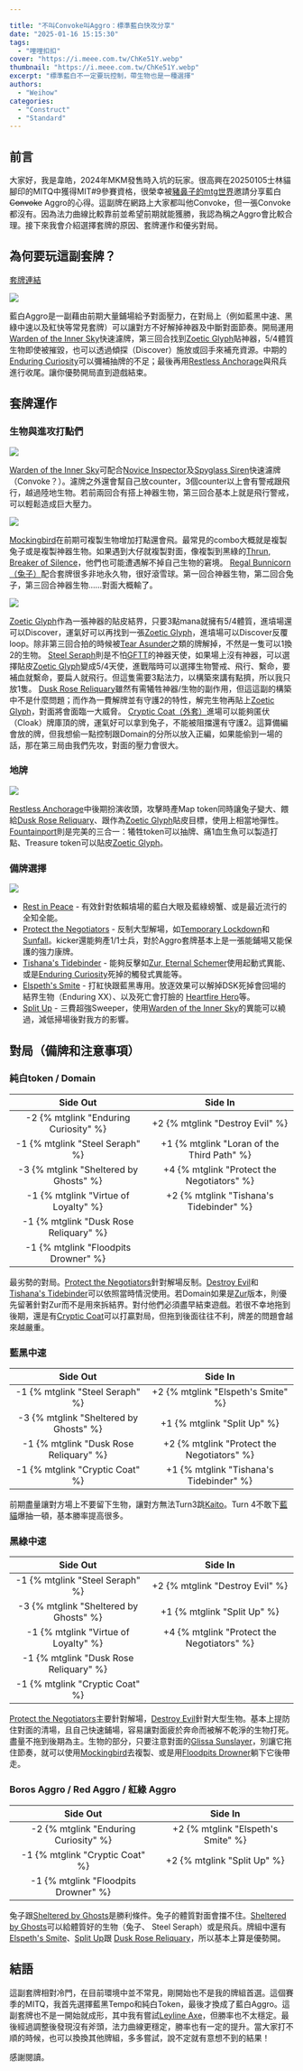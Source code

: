 ```yaml
---

title: "不叫Convoke叫Aggro：標準藍白快攻分享"
date: "2025-01-16 15:15:30"
tags:
  - "哩哩扣扣"
cover: "https://i.meee.com.tw/ChKe51Y.webp"
thumbnail: "https://i.meee.com.tw/ChKe51Y.webp"
excerpt: "標準藍白不一定要玩控制，帶生物也是一種選擇"
authors:
  - "Weihow"
categories:
  - "Construct"
  - "Standard"
---
```



## 前言

大家好，我是韋皓，2024年MKM發售時入坑的玩家。很高興在20250105士林貓腳印的MITQ中獲得MIT#9參賽資格，很榮幸被[豬鼻子的mtg世界](https://www.facebook.com/Pignosemtgworld)邀請分享藍白~~Convoke~~ Aggro的心得。這副牌在網路上大家都叫他Convoke，但一張Convoke都沒有。因為法力曲線比較靠前並希望前期就能獲勝，我認為稱之Aggro會比較合理。接下來我會介紹選擇套牌的原因、套牌運作和優劣對局。

## 為何要玩這副套牌？

[套牌連結](https://www.mtggoldfish.com/deck/6864197#paper)

![](https://i.meee.com.tw/jdkVMrh.jpg)

藍白Aggro是一副藉由前期大量鋪場給予對面壓力，在對局上（例如藍黑中速、黑綠中速以及紅快等常見套牌）可以讓對方不好解掉神器及中斷對面節奏。開局運用[Warden of the Inner Sky](https://scryfall.com/card/lci/43/warden-of-the-inner-sky)快速濾牌，第三回合找到[Zoetic Glyph](https://scryfall.com/card/lci/86/zoetic-glyph)貼神器，5/4體質生物即使被摧毀，也可以透過傾探（Discover）施放或回手來補充資源。中期的[Enduring Curiosity](https://scryfall.com/card/dsk/51/enduring-curiosity)可以彌補抽牌的不足；最後再用[Restless Anchorage](https://scryfall.com/card/lci/280/restless-anchorage)與飛兵進行收尾。讓你優勢開局直到遊戲結束。

## 套牌運作

### 生物與進攻打點們

![](https://i.meee.com.tw/MntlHDf.jpg)

[Warden of the Inner Sky](https://scryfall.com/card/lci/43/warden-of-the-inner-sky)可配合[Novice Inspector](https://scryfall.com/card/mkm/29/novice-inspector)及[Spyglass Siren](https://scryfall.com/card/lci/78/spyglass-siren)快速濾牌（Convoke？）。濾牌之外還會幫自己放counter，3個counter以上會有警戒跟飛行，越過陸地生物。若前兩回合有搭上神器生物，第三回合基本上就是飛行警戒，可以輕鬆造成巨大壓力。

![](https://i.meee.com.tw/p9MqbaV.jpg)

[Mockingbird](https://scryfall.com/card/blb/61/mockingbird)在前期可複製生物增加打點還會飛。最常見的combo大概就是複製兔子或是複製神器生物。如果遇到大仔就複製對面，像複製到黑綠的[Thrun, Breaker of Silence](https://scryfall.com/card/one/186/thrun-breaker-of-silence)，他們也可能遭遇解不掉自己生物的窘境。
[Regal Bunnicorn （兔子）](https://scryfall.com/card/woe/25/regal-bunnicorn)配合套牌很多非地永久物，很好滾雪球。第一回合神器生物，第二回合兔子，第三回合神器生物……對面大概輸了。

![](https://i.meee.com.tw/xquSD41.jpg)
 
[Zoetic Glyph](https://scryfall.com/card/lci/86/zoetic-glyph)作為一張神器的貼皮結界，只要3點mana就擁有5/4體質，進墳場還可以Discover，運氣好可以再找到一張[Zoetic Glyph](https://scryfall.com/card/lci/86/zoetic-glyph)，進墳場可以Discover反覆loop。除非第三回合拍的時候被[Tear Asunder](https://scryfall.com/card/dmu/183/tear-asunder)之類的牌解掉，不然是一隻可以1換2的生物。
[Steel Seraph](https://scryfall.com/card/bro/38/steel-seraph)則是不怕[GFTT](https://scryfall.com/card/moc/250/go-for-the-throat)的神器天使，如果場上沒有神器，可以選擇貼皮[Zoetic Glyph](https://scryfall.com/card/lci/86/zoetic-glyph)變成5/4天使，進戰階時可以選擇生物警戒、飛行、繫命，要補血就繫命，要扁人就飛行。但這隻需要3點法力，以構築來講有點擠，所以我只放1隻。
[Dusk Rose Reliquary](https://scryfall.com/card/lci/10/dusk-rose-reliquary)雖然有需犧牲神器/生物的副作用，但這這副的構築中不是什麼問題；而作為一費解牌並有守護2的特性，解完生物再貼上[Zoetic Glyph](https://scryfall.com/card/lci/86/zoetic-glyph)，對面將會面臨一大威脅。
[Cryptic Coat（外套）](https://scryfall.com/card/mkm/50/cryptic-coat)進場可以能夠匿伏（Cloak）牌庫頂的牌，運氣好可以拿到兔子，不能被阻擋還有守護2。這算備編會放的牌，但我想偷一點控制跟Domain的分所以放入正編，如果能偷到一場的話，那在第三局由我們先攻，對面的壓力會很大。

### 地牌

![](https://i.meee.com.tw/ZLgylkv.jpg)

[Restless Anchorage](https://scryfall.com/card/lci/280/restless-anchorage)中後期扮演收頭，攻擊時產Map token同時讓兔子變大、餵給[Dusk Rose Reliquary](https://scryfall.com/card/lci/10/dusk-rose-reliquary)、跟作為[Zoetic Glyph](https://scryfall.com/card/lci/86/zoetic-glyph)貼皮目標，使用上相當地彈性。
[Fountainport](https://scryfall.com/card/blb/253/fountainport)則是完美的三合一：犧牲token可以抽牌、痛1血生魚可以製造打點、Treasure token可以貼皮[Zoetic Glyph](https://scryfall.com/card/lci/86/zoetic-glyph)。

### 備牌選擇

![](https://i.meee.com.tw/WkJPsGA.jpg)
 
- [Rest in Peace](https://scryfall.com/card/big/4/rest-in-peace) - 有效針對依賴墳場的藍白大眼及藍綠螃蟹、或是最近流行的全知全能。
- [Protect the Negotiators](https://scryfall.com/card/dmu/62/protect-the-negotiators) - 反制大型解場，如[Temporary Lockdown](https://scryfall.com/card/dmu/36/temporary-lockdown)和[Sunfall](https://scryfall.com/card/mom/40/sunfall)。kicker還能夠產1/1士兵，對於Aggro套牌基本上是一張能鋪場又能保護的強力康牌。
- [Tishana's Tidebinder](https://scryfall.com/card/lci/81/tishanas-tidebinder) - 能夠反擊如[Zur, Eternal Schemer](https://scryfall.com/card/dmu/228/zur-eternal-schemer)使用起動式異能、或是[Enduring Curiosity](https://scryfall.com/card/dsk/51/enduring-curiosity)死掉的觸發式異能等。
- [Elspeth's Smite](https://scryfall.com/card/mom/13/elspeths-smite) - 打紅快跟藍黑專用。放逐效果可以解掉DSK死掉會回場的結界生物（Enduring XX）、以及死亡會打臉的 [Heartfire Hero](https://scryfall.com/card/blb/138/heartfire-hero)等。
- [Split Up](https://scryfall.com/card/dsk/32/split-up) - 三費超強Sweeper，使用[Warden of the Inner Sky](https://scryfall.com/card/lci/43/warden-of-the-inner-sky)的異能可以繞過，減低掃場後對我方的影響。

## 對局（備牌和注意事項）

### 純白token / Domain

| Side Out | Side In |
| :-: | :-: |
| -2 {% mtglink "Enduring Curiosity" %} | +2 {% mtglink "Destroy Evil" %} |
| -1 {% mtglink "Steel Seraph" %} | +1 {% mtglink "Loran of the Third Path" %} |
| -3 {% mtglink "Sheltered by Ghosts" %} | +4 {% mtglink "Protect the Negotiators" %} |
| -1 {% mtglink "Virtue of Loyalty" %} | +2 {% mtglink "Tishana's Tidebinder" %} |
| -1 {% mtglink "Dusk Rose Reliquary" %} |  |
| -1 {% mtglink "Floodpits Drowner" %} |  |

最劣勢的對局。[Protect the Negotiators](https://scryfall.com/card/dmu/62/protect-the-negotiators)針對解場反制。[Destroy Evil](https://scryfall.com/card/dmu/17/destroy-evil)和[Tishana's Tidebinder](https://scryfall.com/card/lci/81/tishanas-tidebinder)可以依照當時情況使用。若Domain如果是[Zur](https://scryfall.com/card/dmu/228/zur-eternal-schemer)版本，則優先留著針對Zur而不是用來拆結界。對付他們必須盡早結束遊戲。若很不幸地拖到後期，還是有[Cryptic Coat](https://scryfall.com/card/mkm/50/cryptic-coat)可以打贏對局，但拖到後面往往不利，牌差的問題會越來越嚴重。

### 藍黑中速

| Side Out | Side In |
| :-: | :-: |
| -1 {% mtglink "Steel Seraph" %} | +2 {% mtglink "Elspeth's Smite" %} |
| -3 {% mtglink "Sheltered by Ghosts" %} | +1 {% mtglink "Split Up" %} |
| -1 {% mtglink "Dusk Rose Reliquary" %} | +2 {% mtglink "Protect the Negotiators" %} |
| -1 {% mtglink "Cryptic Coat" %} | +1 {% mtglink "Tishana's Tidebinder" %} |

前期盡量讓對方場上不要留下生物，讓對方無法Turn3跳[Kaito](https://scryfall.com/card/dsk/220/kaito-bane-of-nightmares)。Turn 4不敢下[藍貓](https://scryfall.com/card/dsk/51/enduring-curiosity)爆抽一頓，基本勝率提高很多。

### 黑綠中速

| Side Out | Side In |
| :-: | :-: |
| -1 {% mtglink "Steel Seraph" %} | +2 {% mtglink "Destroy Evil" %} |
| -3 {% mtglink "Sheltered by Ghosts" %} | +1 {% mtglink "Split Up" %} |
| -1 {% mtglink "Virtue of Loyalty" %} | +4 {% mtglink "Protect the Negotiators" %} |
| -1 {% mtglink "Dusk Rose Reliquary" %} |  |
| -1 {% mtglink "Cryptic Coat" %} |  |

[Protect the Negotiators](https://scryfall.com/card/dmu/62/protect-the-negotiators)主要針對解場，[Destroy Evil](https://scryfall.com/card/dmu/17/destroy-evil)針對大型生物。基本上提防住對面的清場，且自己快速鋪場，容易讓對面疲於奔命而被解不乾淨的生物打死。盡量不拖到後期為主。生物的部分，只要注意對面的[Glissa Sunslayer](https://scryfall.com/card/one/202/glissa-sunslayer)，別讓它拖住節奏，就可以使用[Mockingbird](https://scryfall.com/card/blb/61/mockingbird)去複製、或是用[Floodpits Drowner](https://scryfall.com/card/dsk/59/floodpits-drowner)躺下它後帶走。

### Boros Aggro / Red Aggro / 紅綠 Aggro

| Side Out | Side In |
| :-: | :-: |
| -2 {% mtglink "Enduring Curiosity" %} | +2 {% mtglink "Elspeth's Smite" %} |
| -1 {% mtglink "Cryptic Coat" %} | +2 {% mtglink "Split Up" %} |
| -1 {% mtglink "Floodpits Drowner" %} |  |


兔子跟[Sheltered by Ghosts](https://scryfall.com/card/dsk/30/sheltered-by-ghosts)是勝利條件。兔子的體質對面會擋不住。[Sheltered by Ghosts](https://scryfall.com/card/dsk/30/sheltered-by-ghosts)可以給體質好的生物（兔子、 Steel Seraph）或是飛兵。牌組中還有[Elspeth's Smite](https://scryfall.com/card/mom/13/elspeths-smite)、[Split Up](https://scryfall.com/card/dsk/32/split-up)跟 [Dusk Rose Reliquary](https://scryfall.com/card/lci/10/dusk-rose-reliquary)，所以基本上算是優勢開。

## 結語

這副套牌相對冷門，在目前環境中並不常見，剛開始也不是我的牌組首選。這個賽季的MITQ，我首先選擇藍黑Tempo和純白Token，最後才換成了藍白Aggro。這副套牌也不是一開始就成形，其中我有嘗試[Leyline Axe](https://scryfall.com/card/fdn/129/leyline-axe)，但勝率也不太穩定。最後經過調整後發現沒有斧頭，法力曲線更穩定，勝率也有一定的提升。當大家打不順的時候，也可以換換其他牌組，多多嘗試，說不定就有意想不到的結果！

感謝閱讀。
